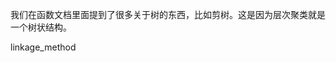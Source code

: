 <!--
 * @Author: Yuqi Liang dawson1900@live.com
 * @Date: 2025-09-15 13:11:19
 * @LastEditors: Yuqi Liang dawson1900@live.com
 * @LastEditTime: 2025-09-16 10:21:29
 * @FilePath: /SequenzoWebsite/docs/en/tutorials/cluster-analysis-methods.md
 * @Description: 这是默认设置,请设置`customMade`, 打开koroFileHeader查看配置 进行设置: https://github.com/OBKoro1/koro1FileHeader/wiki/%E9%85%8D%E7%BD%AE
-->


我们在函数文档里面提到了很多关于树的东西，比如剪树。这是因为层次聚类就是一个树状结构。

linkage_method
